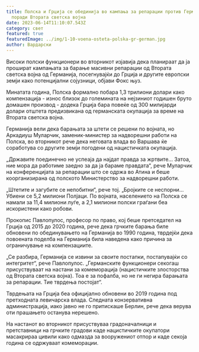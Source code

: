 ```yaml
---
title: Полска и Грција се обединија во кампања за репарации против Германија
  поради Втората светска војна
date: 2023-06-14T11:10:07.543Z
category: свет
featured: true
featuredImage: ../img/1-10-voena-osteta-polska-gr-german.jpg
author: Вардарски
---
```

Високи полски функционери во вторникот изјавија дека планираат да ја прошират кампањата за барање масивни репарации од Втората светска војна од Германија, посегнувајќи до Грција и другите европски земји како потенцијални сојузници, објави Фокс њуз.

Минатата година, Полска формално побара 1,3 трилиони долари како компензација - износ близок до големината на нејзиниот годишен бруто домашен производ - додека Грција бара повеќе од 300 милијарди долари отштета предизвикана од германската окупација за време на Втората светска војна.

Германија вели дека барањата за штети се решени по војната, но Аркадиуш Муларчик, заменик-министер за надворешни работи на Полска, во вторникот рече дека неговата влада во Варшава ќе соработува со другите земји погодени од нацистичката окупација.

„Државите поединечно не успеаја да најдат правда за жртвите... Затоа, ние мора да работиме заедно за да ја бараме правдата“, рече Муларчик на конференцијата за репарации што се одржа во Атина и беше коорганизирана од полското Министерство за надворешни работи.

„Штетите и загубите се непобитни“, рече тој. „Бројките се неспорни... Убиени се 5,2 милиони Полјаци. По војната, населението на Полска се намали за 11,4 милиони луѓе, а 2,1 милиони полски граѓани беа искористени како робови.

Прокопис Павлопулос, професор по право, кој беше претседател на Грција од 2015 до 2020 година, рече дека грчките барања биле обновени по обединувањето на Германија во 1990 година, тврдејќи дека повоената поделба на Германија била наведена како причина за ограничување на компензациите.

„Се разбира, Германија се извини за своите постапки, постапувајќи со интегритет“, рече Павлопулос. „Германските функционери секогаш присуствуваат на настани за комеморација (нацистичките злосторства од Втората светска војна). Тоа е за пофалба, но не ги негира барањата за репарации. Тие тврдења постојат“.

Тврдењата на Грција беа официјално обновени во 2019 година под претходната левичарска влада. Следната конзервативна администрација, иако јавно не го притискаше Берлин, рече дека верува оти прашањето останува нерешено.

На настанот во вторникот присуствуваа градоначалници и претставници на грчките градови каде нацистичките окупатори масакрираа цивили како одмазда за вооружениот отпор и каде секоја година се одржуваат комеморации.